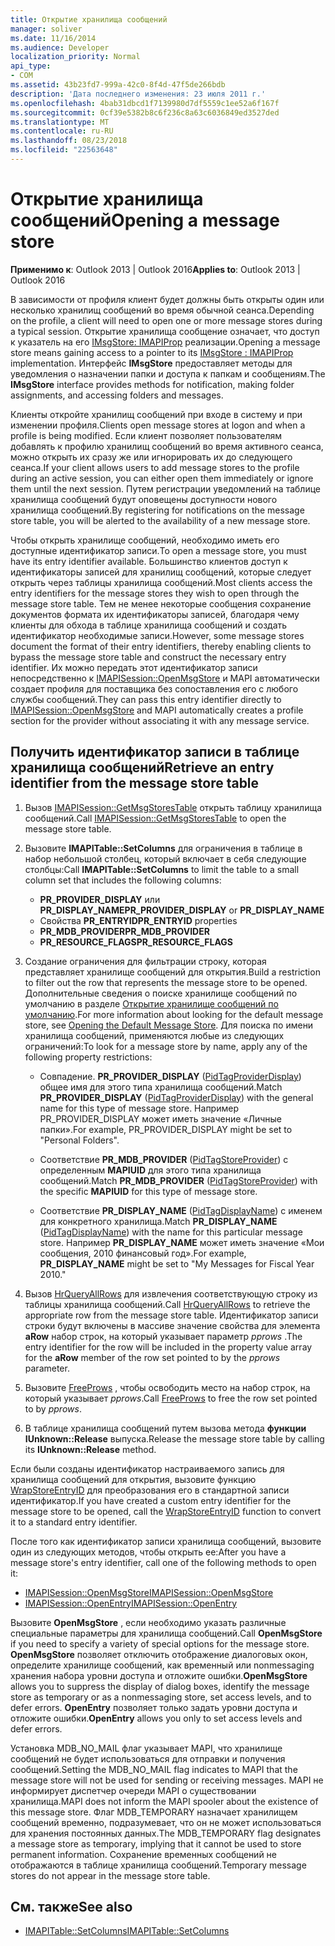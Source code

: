 ```yaml
---
title: Открытие хранилища сообщений
manager: soliver
ms.date: 11/16/2014
ms.audience: Developer
localization_priority: Normal
api_type:
- COM
ms.assetid: 43b23fd7-999a-42c0-8f4d-47f5de266bdb
description: 'Дата последнего изменения: 23 июля 2011 г.'
ms.openlocfilehash: 4bab31dbcd1f7139980d7df5559c1ee52a6f167f
ms.sourcegitcommit: 0cf39e5382b8c6f236c8a63c6036849ed3527ded
ms.translationtype: MT
ms.contentlocale: ru-RU
ms.lasthandoff: 08/23/2018
ms.locfileid: "22563648"
---
```

# <a name="opening-a-message-store"></a><span data-ttu-id="d4fca-103">Открытие хранилища сообщений</span><span class="sxs-lookup"><span data-stu-id="d4fca-103">Opening a message store</span></span>

<span data-ttu-id="d4fca-104">**Применимо к**: Outlook 2013 | Outlook 2016</span><span class="sxs-lookup"><span data-stu-id="d4fca-104">**Applies to**: Outlook 2013 | Outlook 2016</span></span> 
  
<span data-ttu-id="d4fca-105">В зависимости от профиля клиент будет должны быть открыты один или несколько хранилищ сообщений во время обычной сеанса.</span><span class="sxs-lookup"><span data-stu-id="d4fca-105">Depending on the profile, a client will need to open one or more message stores during a typical session.</span></span> <span data-ttu-id="d4fca-106">Открытие хранилища сообщение означает, что доступ к указатель на его [IMsgStore: IMAPIProp](imsgstoreimapiprop.md) реализации.</span><span class="sxs-lookup"><span data-stu-id="d4fca-106">Opening a message store means gaining access to a pointer to its [IMsgStore : IMAPIProp](imsgstoreimapiprop.md) implementation.</span></span> <span data-ttu-id="d4fca-107">Интерфейс **IMsgStore** предоставляет методы для уведомления о назначении папки и доступа к папкам и сообщениям.</span><span class="sxs-lookup"><span data-stu-id="d4fca-107">The **IMsgStore** interface provides methods for notification, making folder assignments, and accessing folders and messages.</span></span> 
  
<span data-ttu-id="d4fca-108">Клиенты откройте хранилищ сообщений при входе в систему и при изменении профиля.</span><span class="sxs-lookup"><span data-stu-id="d4fca-108">Clients open message stores at logon and when a profile is being modified.</span></span> <span data-ttu-id="d4fca-109">Если клиент позволяет пользователям добавлять к профилю хранилищ сообщений во время активного сеанса, можно открыть их сразу же или игнорировать их до следующего сеанса.</span><span class="sxs-lookup"><span data-stu-id="d4fca-109">If your client allows users to add message stores to the profile during an active session, you can either open them immediately or ignore them until the next session.</span></span> <span data-ttu-id="d4fca-110">Путем регистрации уведомлений на таблице хранилища сообщений будут оповещены доступности нового хранилища сообщений.</span><span class="sxs-lookup"><span data-stu-id="d4fca-110">By registering for notifications on the message store table, you will be alerted to the availability of a new message store.</span></span>
  
<span data-ttu-id="d4fca-111">Чтобы открыть хранилище сообщений, необходимо иметь его доступные идентификатор записи.</span><span class="sxs-lookup"><span data-stu-id="d4fca-111">To open a message store, you must have its entry identifier available.</span></span> <span data-ttu-id="d4fca-112">Большинство клиентов доступ к идентификаторы записей для хранилищ сообщений, которые следует открыть через таблицы хранилища сообщений.</span><span class="sxs-lookup"><span data-stu-id="d4fca-112">Most clients access the entry identifiers for the message stores they wish to open through the message store table.</span></span> <span data-ttu-id="d4fca-113">Тем не менее некоторые сообщения сохранение документов формата их идентификаторы записей, благодаря чему клиенты для обхода в таблице хранилища сообщений и создать идентификатор необходимые записи.</span><span class="sxs-lookup"><span data-stu-id="d4fca-113">However, some message stores document the format of their entry identifiers, thereby enabling clients to bypass the message store table and construct the necessary entry identifier.</span></span> <span data-ttu-id="d4fca-114">Их можно передать этот идентификатор записи непосредственно к [IMAPISession::OpenMsgStore](imapisession-openmsgstore.md) и MAPI автоматически создает профиля для поставщика без сопоставления его с любого службы сообщений.</span><span class="sxs-lookup"><span data-stu-id="d4fca-114">They can pass this entry identifier directly to [IMAPISession::OpenMsgStore](imapisession-openmsgstore.md) and MAPI automatically creates a profile section for the provider without associating it with any message service.</span></span> 
  
## <a name="retrieve-an-entry-identifier-from-the-message-store-table"></a><span data-ttu-id="d4fca-115">Получить идентификатор записи в таблице хранилища сообщений</span><span class="sxs-lookup"><span data-stu-id="d4fca-115">Retrieve an entry identifier from the message store table</span></span>
  
1. <span data-ttu-id="d4fca-116">Вызов [IMAPISession::GetMsgStoresTable](imapisession-getmsgstorestable.md) открыть таблицу хранилища сообщений.</span><span class="sxs-lookup"><span data-stu-id="d4fca-116">Call [IMAPISession::GetMsgStoresTable](imapisession-getmsgstorestable.md) to open the message store table.</span></span> 
    
2. <span data-ttu-id="d4fca-117">Вызовите **IMAPITable::SetColumns** для ограничения в таблице в набор небольшой столбец, который включает в себя следующие столбцы:</span><span class="sxs-lookup"><span data-stu-id="d4fca-117">Call **IMAPITable::SetColumns** to limit the table to a small column set that includes the following columns:</span></span> 
    
   - <span data-ttu-id="d4fca-118">**PR_PROVIDER_DISPLAY** или **PR_DISPLAY_NAME**</span><span class="sxs-lookup"><span data-stu-id="d4fca-118">**PR_PROVIDER_DISPLAY** or **PR_DISPLAY_NAME**</span></span>
   - <span data-ttu-id="d4fca-119">Свойства **PR_ENTRYID**</span><span class="sxs-lookup"><span data-stu-id="d4fca-119">**PR_ENTRYID** properties</span></span> 
   - <span data-ttu-id="d4fca-120">**PR_MDB_PROVIDER**</span><span class="sxs-lookup"><span data-stu-id="d4fca-120">**PR_MDB_PROVIDER**</span></span>
   - <span data-ttu-id="d4fca-121">**PR_RESOURCE_FLAGS**</span><span class="sxs-lookup"><span data-stu-id="d4fca-121">**PR_RESOURCE_FLAGS**</span></span>
    
3. <span data-ttu-id="d4fca-122">Создание ограничения для фильтрации строку, которая представляет хранилище сообщений для открытия.</span><span class="sxs-lookup"><span data-stu-id="d4fca-122">Build a restriction to filter out the row that represents the message store to be opened.</span></span> <span data-ttu-id="d4fca-123">Дополнительные сведения о поиске хранилище сообщений по умолчанию в разделе [Открытие хранилище сообщений по умолчанию](opening-the-default-message-store.md).</span><span class="sxs-lookup"><span data-stu-id="d4fca-123">For more information about looking for the default message store, see [Opening the Default Message Store](opening-the-default-message-store.md).</span></span> <span data-ttu-id="d4fca-124">Для поиска по имени хранилища сообщений, применяются любые из следующих ограничений:</span><span class="sxs-lookup"><span data-stu-id="d4fca-124">To look for a message store by name, apply any of the following property restrictions:</span></span>
    
   - <span data-ttu-id="d4fca-125">Совпадение. **PR_PROVIDER_DISPLAY** ([PidTagProviderDisplay](pidtagproviderdisplay-canonical-property.md)) общее имя для этого типа хранилища сообщений.</span><span class="sxs-lookup"><span data-stu-id="d4fca-125">Match **PR_PROVIDER_DISPLAY** ([PidTagProviderDisplay](pidtagproviderdisplay-canonical-property.md)) with the general name for this type of message store.</span></span> <span data-ttu-id="d4fca-126">Например PR_PROVIDER_DISPLAY может иметь значение «Личные папки».</span><span class="sxs-lookup"><span data-stu-id="d4fca-126">For example, PR_PROVIDER_DISPLAY might be set to "Personal Folders".</span></span>
    
   - <span data-ttu-id="d4fca-127">Соответствие **PR_MDB_PROVIDER** ([PidTagStoreProvider](pidtagstoreprovider-canonical-property.md)) с определенным **MAPIUID** для этого типа хранилища сообщений.</span><span class="sxs-lookup"><span data-stu-id="d4fca-127">Match **PR_MDB_PROVIDER** ([PidTagStoreProvider](pidtagstoreprovider-canonical-property.md)) with the specific **MAPIUID** for this type of message store.</span></span> 
    
   - <span data-ttu-id="d4fca-128">Соответствие **PR_DISPLAY_NAME** ([PidTagDisplayName](pidtagdisplayname-canonical-property.md)) с именем для конкретного хранилища.</span><span class="sxs-lookup"><span data-stu-id="d4fca-128">Match **PR_DISPLAY_NAME** ([PidTagDisplayName](pidtagdisplayname-canonical-property.md)) with the name for this particular message store.</span></span> <span data-ttu-id="d4fca-129">Например **PR_DISPLAY_NAME** может иметь значение «Мои сообщения, 2010 финансовый год».</span><span class="sxs-lookup"><span data-stu-id="d4fca-129">For example, **PR_DISPLAY_NAME** might be set to "My Messages for Fiscal Year 2010."</span></span> 
    
4. <span data-ttu-id="d4fca-130">Вызов [HrQueryAllRows](hrqueryallrows.md) для извлечения соответствующую строку из таблицы хранилища сообщений.</span><span class="sxs-lookup"><span data-stu-id="d4fca-130">Call [HrQueryAllRows](hrqueryallrows.md) to retrieve the appropriate row from the message store table.</span></span> <span data-ttu-id="d4fca-131">Идентификатор записи строки будут включены в массиве значение свойства для элемента **aRow** набор строк, на который указывает параметр _pprows_ .</span><span class="sxs-lookup"><span data-stu-id="d4fca-131">The entry identifier for the row will be included in the property value array for the **aRow** member of the row set pointed to by the  _pprows_ parameter.</span></span> 
    
5. <span data-ttu-id="d4fca-132">Вызовите [FreeProws](freeprows.md) , чтобы освободить место на набор строк, на который указывает _pprows_.</span><span class="sxs-lookup"><span data-stu-id="d4fca-132">Call [FreeProws](freeprows.md) to free the row set pointed to by  _pprows_.</span></span>
    
6. <span data-ttu-id="d4fca-133">В таблице хранилища сообщений путем вызова метода **функции IUnknown::Release** выпуска.</span><span class="sxs-lookup"><span data-stu-id="d4fca-133">Release the message store table by calling its **IUnknown::Release** method.</span></span> 
    
<span data-ttu-id="d4fca-134">Если были созданы идентификатор настраиваемого запись для хранилища сообщений для открытия, вызовите функцию [WrapStoreEntryID](wrapstoreentryid.md) для преобразования его в стандартной записи идентификатор.</span><span class="sxs-lookup"><span data-stu-id="d4fca-134">If you have created a custom entry identifier for the message store to be opened, call the [WrapStoreEntryID](wrapstoreentryid.md) function to convert it to a standard entry identifier.</span></span> 
  
<span data-ttu-id="d4fca-135">После того как идентификатор записи хранилища сообщений, вызовите один из следующих методов, чтобы открыть ее:</span><span class="sxs-lookup"><span data-stu-id="d4fca-135">After you have a message store's entry identifier, call one of the following methods to open it:</span></span>
  
- [<span data-ttu-id="d4fca-136">IMAPISession::OpenMsgStore</span><span class="sxs-lookup"><span data-stu-id="d4fca-136">IMAPISession::OpenMsgStore</span></span>](imapisession-openmsgstore.md)
- [<span data-ttu-id="d4fca-137">IMAPISession::OpenEntry</span><span class="sxs-lookup"><span data-stu-id="d4fca-137">IMAPISession::OpenEntry</span></span>](imapisession-openentry.md)
    
<span data-ttu-id="d4fca-138">Вызовите **OpenMsgStore** , если необходимо указать различные специальные параметры для хранилища сообщений.</span><span class="sxs-lookup"><span data-stu-id="d4fca-138">Call **OpenMsgStore** if you need to specify a variety of special options for the message store.</span></span> <span data-ttu-id="d4fca-139">**OpenMsgStore** позволяет отключить отображение диалоговых окон, определите хранилище сообщений, как временный или nonmessaging хранения набора уровни доступа и отложите ошибки.</span><span class="sxs-lookup"><span data-stu-id="d4fca-139">**OpenMsgStore** allows you to suppress the display of dialog boxes, identify the message store as temporary or as a nonmessaging store, set access levels, and to defer errors.</span></span> <span data-ttu-id="d4fca-140">**OpenEntry** позволяет только задать уровни доступа и отложите ошибки.</span><span class="sxs-lookup"><span data-stu-id="d4fca-140">**OpenEntry** allows you only to set access levels and defer errors.</span></span> 
  
<span data-ttu-id="d4fca-141">Установка MDB_NO_MAIL флаг указывает MAPI, что хранилище сообщений не будет использоваться для отправки и получения сообщений.</span><span class="sxs-lookup"><span data-stu-id="d4fca-141">Setting the MDB_NO_MAIL flag indicates to MAPI that the message store will not be used for sending or receiving messages.</span></span> <span data-ttu-id="d4fca-142">MAPI не информирует диспетчер очереди MAPI о существовании хранилища.</span><span class="sxs-lookup"><span data-stu-id="d4fca-142">MAPI does not inform the MAPI spooler about the existence of this message store.</span></span> <span data-ttu-id="d4fca-143">Флаг MDB_TEMPORARY назначает хранилищем сообщений временно, подразумевает, что он не может использоваться для хранения постоянных данных.</span><span class="sxs-lookup"><span data-stu-id="d4fca-143">The MDB_TEMPORARY flag designates a message store as temporary, implying that it cannot be used to store permanent information.</span></span> <span data-ttu-id="d4fca-144">Сохранение временных сообщений не отображаются в таблице хранилища сообщений.</span><span class="sxs-lookup"><span data-stu-id="d4fca-144">Temporary message stores do not appear in the message store table.</span></span> 
  
## <a name="see-also"></a><span data-ttu-id="d4fca-145">См. также</span><span class="sxs-lookup"><span data-stu-id="d4fca-145">See also</span></span>

- [<span data-ttu-id="d4fca-146">IMAPITable::SetColumns</span><span class="sxs-lookup"><span data-stu-id="d4fca-146">IMAPITable::SetColumns</span></span>](imapitable-setcolumns.md)

